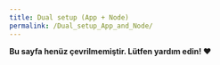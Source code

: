 ```yaml
---
title: Dual setup (App + Node)
permalink: /Dual_setup_App_and_Node/
---
```


**Bu sayfa henüz çevrilmemiştir. Lütfen yardım edin! ❤**
